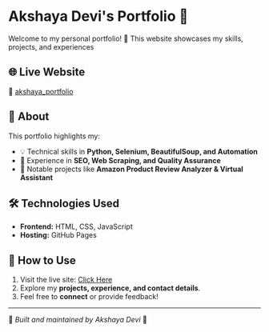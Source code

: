 # Akshaya Devi's Portfolio 🌟

Welcome to my personal portfolio! 🚀 This website showcases my skills, projects, and experiences

## 🌐 Live Website  
🔗 [akshaya_portfolio](https://akshaya-algsn.github.io/akshaya_portfolio/)

## 📌 About  
This portfolio highlights my:  
- 💡 Technical skills in **Python, Selenium, BeautifulSoup, and Automation**  
- 🎯 Experience in **SEO, Web Scraping, and Quality Assurance**  
- 📂 Notable projects like **Amazon Product Review Analyzer & Virtual Assistant**  

## 🛠️ Technologies Used  
- **Frontend:** HTML, CSS, JavaScript  
- **Hosting:** GitHub Pages  

## 🚀 How to Use  
1. Visit the live site: [Click Here](https://akshaya-algsn.github.io/akshaya_portfolio/)  
2. Explore my **projects, experience, and contact details**.  
3. Feel free to **connect** or provide feedback!  

---

🔹 *Built and maintained by Akshaya Devi* 🎉  

